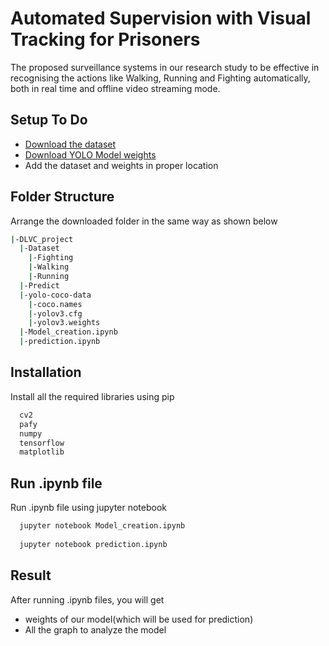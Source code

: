 
# Automated Supervision with Visual Tracking for Prisoners

The proposed surveillance systems in our research study to
be effective in recognising the actions like Walking, Running and Fighting automatically, both in real time and offline video streaming mode.




## Setup To Do

 - [Download the dataset](https://drive.google.com/drive/folders/1VwZTQ4AylTRa6JCv7mHByGT87ICo1Bn-?usp=sharing)
 - [Download YOLO Model weights](https://drive.google.com/file/d/1APwXTM2TMW81xswlU6l4Z9ly9Zi75bdp/view?usp=sharing)
 - Add the dataset and weights in proper location


## Folder Structure

Arrange the downloaded folder in the same way as shown below

```bash
|-DLVC_project
  |-Dataset
    |-Fighting
    |-Walking
    |-Running
  |-Predict
  |-yolo-coco-data
    |-coco.names
    |-yolov3.cfg
    |-yolov3.weights
  |-Model_creation.ipynb
  |-prediction.ipynb  

```


## Installation

Install all the required libraries using pip

```bash
  cv2
  pafy
  numpy
  tensorflow
  matplotlib
```

## Run .ipynb file 

Run .ipynb file using jupyter notebook

```bash
  jupyter notebook Model_creation.ipynb
  
  jupyter notebook prediction.ipynb
```  
    
## Result

After running .ipynb files, you will get

- weights of our model(which will be used for prediction)
- All the graph to analyze the model

